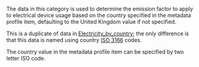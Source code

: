 The data in this category is used to determine the emission factor to
apply to electrical device usage based on the country specified in the
metadata profile item, defaulting to the United Kingdom value if not
specified.

This is a duplicate of data in
[Electricity\_by\_country](Electricity_by_country); the only difference
is that this data is named using country
[ISO 3166](http://www.iso.org/iso/country_codes/iso_3166_code_lists/english_country_names_and_code_elements.htm)
codes.

The country value in the metadata profile item can be specified by two
letter ISO code.
